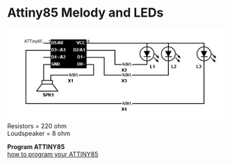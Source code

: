 # Attiny85 Melody and LEDs
<img src="https://github.com/ltvanderkrogt/Attiny85/blob/master/ATTiny85-melody-and-LED.png" alt="circuit"><BR>
Resistors = 220 ohm<BR>
Loudspeaker = 8 ohm<BR>

<B>Program ATTINY85</B><bR>
<a href="https://digistump.com/wiki/digispark/tutorials/connecting">how to program your ATTINY85</a>

